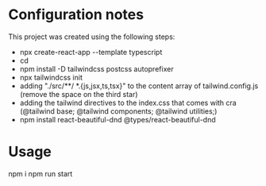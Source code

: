 # Configuration notes

This project was created using the following steps:
- npx create-react-app <name> --template typescript
- cd <name>
- npm install -D tailwindcss postcss autoprefixer 
- npx tailwindcss init
- adding "./src/**/ *.{js,jsx,ts,tsx}" to the content array of tailwind.config.js (remove the space on the third star)
- adding the tailwind directives to the index.css that comes with cra (@tailwind base; @tailwind components; @tailwind utilities;)
- npm install react-beautiful-dnd @types/react-beautiful-dnd

# Usage
npm i
npm run start